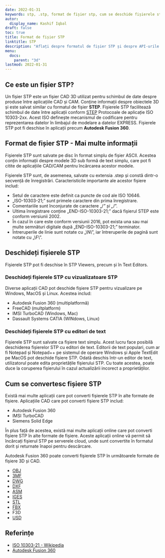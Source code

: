 ```yaml
---
date: 2022-01-31
keywords: stp, .stp, format de fișier stp, cum se deschide fișierele stp, extensia .stp, extensia stp
autor:
  display_name: Kashif Iqbal
draft: false
toc: true
title: Format de fișier STP
linktitle: STP
description: "Aflați despre formatul de fișier STP și despre API-urile care pot crea și deschide fișiere STP."
menu:
  docs:
    parent: "3d"
lastmod: 2022-01-31
---
```


## Ce este un fișier STP?

Un fișier STP este un fișier CAD 3D utilizat pentru schimbul de date despre produse între aplicațiile CAD și CAM. Conține informații despre obiectele 3D și este salvat similar cu formatul de fișier **STEP**. Fișierele STP facilitează schimbul de date între aplicații conform [STEP](/ro/3d/step/) Protocoale de aplicație ISO 10303-2xx. Acest ISO definește mecanismul de codificare pentru reprezentarea datelor în limbajul de modelare a datelor EXPRESS. Fișierele STP pot fi deschise în aplicații precum **Autodesk Fusion 360**.

## Format de fișier STP - Mai multe informații

Fișierele STP sunt salvate pe disc în format simplu de fișier ASCII. Acestea conțin informații despre modele 3D sub formă de text simplu, care pot fi citite de aplicațiile CAD/CAM pentru încărcarea acestor modele.

Fișierele STP sunt, de asemenea, salvate cu extensia .step și constă dintr-o secvență de înregistrări. Caracteristicile importante ale acestor fișiere includ:

* Setul de caractere este definit ca puncte de cod ale ISO 10646.
* „ISO-10303-21;” sunt primele caractere din prima înregistrare.
* Comentariile sunt înconjurate de caractere „/*” și „*/”.
* Ultima înregistrare conține „END-ISO-10303-21;” dacă fișierul STEP este conform versiunii 2002.
* În cazul în care este conform versiunii 2016, pot exista una sau mai multe semnături digitale după „END-ISO-10303-21;” terminator.
* Întreruperile de linie sunt notate cu „\N\”, iar întreruperile de pagină sunt notate cu „\F\”.

## Deschideți fișierele STP

Fișierele STP pot fi deschise în STP Viewers, precum și în Text Editors.

### Deschideți fișierele STP cu vizualizatoare STP

Diverse aplicații CAD pot deschide fișiere STP pentru vizualizare pe Windows, MacOS și Linux. Acestea includ:

* Autodesk Fusion 360 (multiplatformă)
* FreeCAD (multplatform)
* IMSI TurboCAD (Windows, Mac)
* Dassault Systems CATIA (WINdows, Linux)

### Deschideți fișierele STP cu editori de text

Fișierele STP sunt salvate ca fișiere text simplu. Acest lucru face posibilă deschiderea fișierelor STP cu editori de text. Editorii de text populari, cum ar fi Notepad și Notepad++ pe sistemul de operare Windows și Apple TextEdit pe MacOS pot deschide fișiere STP. Odată deschis într-un editor de text, utilizatorul poate edita proprietățile fișierului STP. Cu toate acestea, poate duce la coruperea fișierului în cazul actualizării incorect a proprietăților.

## Cum se convertesc fișiere STP

Există mai multe aplicații care pot converti fișierele STP în alte formate de fișiere. Aplicațiile CAD care pot converti fișiere STP includ:

* Autodesk Fusion 360
* IMSI TurboCAD
* Siemens Solid Edge

În plus față de acestea, există mai multe aplicații online care pot converti fișiere STP în alte formate de fișiere. Aceste aplicații online vă permit să încărcați fișierul STP pe serverele cloud, unde sunt convertite în formatul dorit și returnate înapoi pentru descărcare.

Autodesk Fusion 360 poate converti fișierele STP în următoarele formate de fișiere 3D și CAD.

* [OBJ](/ro/3d/obj/)
* [3MF](/ro/3d/3mf/)
* [DWG](/ro/cad/dwg/)
* [DXF](/ro/cad/dxf/)
* [ASM](/ro/cad/asm/)
* [IGES](/ro/cad/iges/)
* [STL](/ro/cad/stl/)
* [FBX](/ro/3d/fbx/)
* F3D
* [USD](/ro/3d/usd/)

## Referințe

* [ISO 10303-21 - Wikipedia](https://en.wikipedia.org/wiki/ISO_10303-21)
* [Autodesk Fusion 360](https://www.autodesk.com/products/fusion-360/overview)

